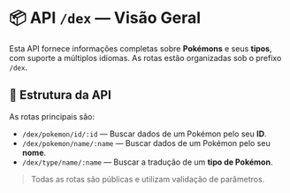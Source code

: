 # 📦 API `/dex` — Visão Geral

Esta API fornece informações completas sobre **Pokémons** e seus **tipos**, com suporte a múltiplos idiomas. As rotas estão organizadas sob o prefixo `/dex`.

## 📁 Estrutura da API

As rotas principais são:

- `/dex/pokemon/id/:id` — Buscar dados de um Pokémon pelo seu **ID**.
- `/dex/pokemon/name/:name` — Buscar dados de um Pokémon pelo seu **nome**.
- `/dex/type/name/:name` — Buscar a tradução de um **tipo de Pokémon**.

> Todas as rotas são públicas e utilizam validação de parâmetros.
